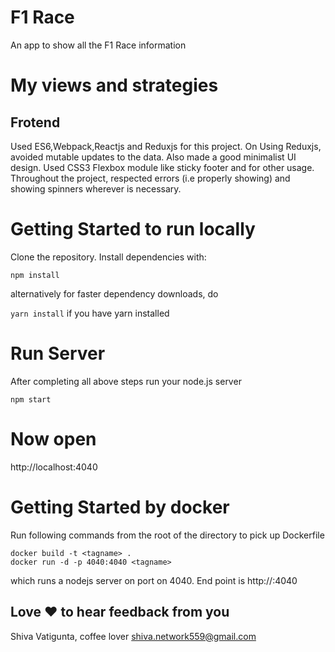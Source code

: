 # F1 Race
An app to show all the F1 Race information

# My views and strategies
## Frotend
Used ES6,Webpack,Reactjs and Reduxjs for this project. On Using Reduxjs, avoided mutable updates to the data. Also made a good minimalist UI design. Used CSS3 Flexbox module like sticky footer and for other usage.
Throughout the project, respected errors (i.e properly showing) and showing spinners wherever is necessary.

# Getting Started to run locally

Clone the repository. Install dependencies with:

``npm install``

alternatively for faster dependency downloads, do

``yarn install`` if you have yarn installed

# Run Server
After completing all above steps run your node.js server
```
npm start
```
# Now open 
http://localhost:4040

# Getting Started by docker
Run following commands from the root of the directory to pick up Dockerfile

```
docker build -t <tagname> .
docker run -d -p 4040:4040 <tagname>
```
which runs a nodejs server on port on 4040. End point is http://<docker-machine-ip>:4040 

## Love :heart: to hear feedback from you
Shiva Vatigunta, coffee lover
shiva.network559@gmail.com
